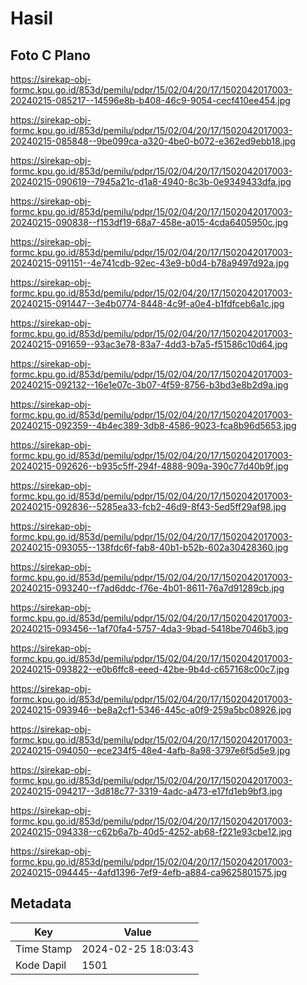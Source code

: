 # Hasil

## Foto C Plano

https://sirekap-obj-formc.kpu.go.id/853d/pemilu/pdpr/15/02/04/20/17/1502042017003-20240215-085217--14596e8b-b408-46c9-9054-cecf410ee454.jpg

https://sirekap-obj-formc.kpu.go.id/853d/pemilu/pdpr/15/02/04/20/17/1502042017003-20240215-085848--9be099ca-a320-4be0-b072-e362ed9ebb18.jpg

https://sirekap-obj-formc.kpu.go.id/853d/pemilu/pdpr/15/02/04/20/17/1502042017003-20240215-090619--7945a21c-d1a8-4940-8c3b-0e9349433dfa.jpg

https://sirekap-obj-formc.kpu.go.id/853d/pemilu/pdpr/15/02/04/20/17/1502042017003-20240215-090838--f153df19-68a7-458e-a015-4cda6405950c.jpg

https://sirekap-obj-formc.kpu.go.id/853d/pemilu/pdpr/15/02/04/20/17/1502042017003-20240215-091151--4e741cdb-92ec-43e9-b0d4-b78a9497d92a.jpg

https://sirekap-obj-formc.kpu.go.id/853d/pemilu/pdpr/15/02/04/20/17/1502042017003-20240215-091447--3e4b0774-8448-4c9f-a0e4-b1fdfceb6a1c.jpg

https://sirekap-obj-formc.kpu.go.id/853d/pemilu/pdpr/15/02/04/20/17/1502042017003-20240215-091659--93ac3e78-83a7-4dd3-b7a5-f51586c10d64.jpg

https://sirekap-obj-formc.kpu.go.id/853d/pemilu/pdpr/15/02/04/20/17/1502042017003-20240215-092132--16e1e07c-3b07-4f59-8756-b3bd3e8b2d9a.jpg

https://sirekap-obj-formc.kpu.go.id/853d/pemilu/pdpr/15/02/04/20/17/1502042017003-20240215-092359--4b4ec389-3db8-4586-9023-fca8b96d5653.jpg

https://sirekap-obj-formc.kpu.go.id/853d/pemilu/pdpr/15/02/04/20/17/1502042017003-20240215-092626--b935c5ff-294f-4888-909a-390c77d40b9f.jpg

https://sirekap-obj-formc.kpu.go.id/853d/pemilu/pdpr/15/02/04/20/17/1502042017003-20240215-092836--5285ea33-fcb2-46d9-8f43-5ed5ff29af98.jpg

https://sirekap-obj-formc.kpu.go.id/853d/pemilu/pdpr/15/02/04/20/17/1502042017003-20240215-093055--138fdc6f-fab8-40b1-b52b-602a30428360.jpg

https://sirekap-obj-formc.kpu.go.id/853d/pemilu/pdpr/15/02/04/20/17/1502042017003-20240215-093240--f7ad6ddc-f76e-4b01-8611-76a7d91289cb.jpg

https://sirekap-obj-formc.kpu.go.id/853d/pemilu/pdpr/15/02/04/20/17/1502042017003-20240215-093456--1af70fa4-5757-4da3-9bad-5418be7046b3.jpg

https://sirekap-obj-formc.kpu.go.id/853d/pemilu/pdpr/15/02/04/20/17/1502042017003-20240215-093822--e0b6ffc8-eeed-42be-9b4d-c657168c00c7.jpg

https://sirekap-obj-formc.kpu.go.id/853d/pemilu/pdpr/15/02/04/20/17/1502042017003-20240215-093946--be8a2cf1-5346-445c-a0f9-259a5bc08926.jpg

https://sirekap-obj-formc.kpu.go.id/853d/pemilu/pdpr/15/02/04/20/17/1502042017003-20240215-094050--ece234f5-48e4-4afb-8a98-3797e6f5d5e9.jpg

https://sirekap-obj-formc.kpu.go.id/853d/pemilu/pdpr/15/02/04/20/17/1502042017003-20240215-094217--3d818c77-3319-4adc-a473-e17fd1eb9bf3.jpg

https://sirekap-obj-formc.kpu.go.id/853d/pemilu/pdpr/15/02/04/20/17/1502042017003-20240215-094338--c62b6a7b-40d5-4252-ab68-f221e93cbe12.jpg

https://sirekap-obj-formc.kpu.go.id/853d/pemilu/pdpr/15/02/04/20/17/1502042017003-20240215-094445--4afd1396-7ef9-4efb-a884-ca9625801575.jpg


## Metadata

| Key        | Value               |
| ---------- | ------------------- |
| Time Stamp | 2024-02-25 18:03:43 |
| Kode Dapil | 1501                |



